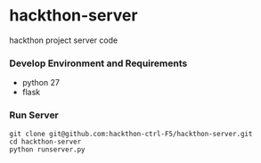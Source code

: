 # hackthon-server
hackthon project server code

### Develop Environment and Requirements

* python 27
* flask

### Run Server

```
git clone git@github.com:hackthon-ctrl-F5/hackthon-server.git
cd hackthon-server
python runserver.py
```

